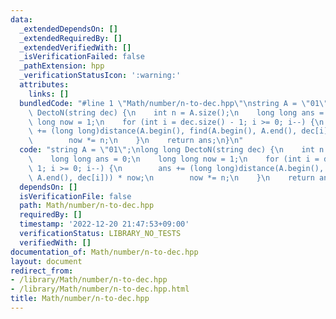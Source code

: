 ```yaml
---
data:
  _extendedDependsOn: []
  _extendedRequiredBy: []
  _extendedVerifiedWith: []
  _isVerificationFailed: false
  _pathExtension: hpp
  _verificationStatusIcon: ':warning:'
  attributes:
    links: []
  bundledCode: "#line 1 \"Math/number/n-to-dec.hpp\"\nstring A = \"01\";\nlong long\
    \ DectoN(string dec) {\n    int n = A.size();\n    long long ans = 0;\n    long\
    \ long now = 1;\n    for (int i = dec.size() - 1; i >= 0; i--) {\n        ans\
    \ += (long long)distance(A.begin(), find(A.begin(), A.end(), dec[i])) * now;\n\
    \        now *= n;\n    }\n    return ans;\n}\n"
  code: "string A = \"01\";\nlong long DectoN(string dec) {\n    int n = A.size();\n\
    \    long long ans = 0;\n    long long now = 1;\n    for (int i = dec.size() -\
    \ 1; i >= 0; i--) {\n        ans += (long long)distance(A.begin(), find(A.begin(),\
    \ A.end(), dec[i])) * now;\n        now *= n;\n    }\n    return ans;\n}"
  dependsOn: []
  isVerificationFile: false
  path: Math/number/n-to-dec.hpp
  requiredBy: []
  timestamp: '2022-12-20 21:47:53+09:00'
  verificationStatus: LIBRARY_NO_TESTS
  verifiedWith: []
documentation_of: Math/number/n-to-dec.hpp
layout: document
redirect_from:
- /library/Math/number/n-to-dec.hpp
- /library/Math/number/n-to-dec.hpp.html
title: Math/number/n-to-dec.hpp
---
```

